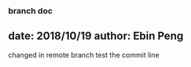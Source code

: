 ### branch doc
date: 2018/10/19
author: Ebin Peng
------
changed in remote branch
test the commit line
